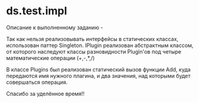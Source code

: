 # ds.test.impl
Описание к выполненному заданию - 

Так как нельзя реализовывать интерфейсы в статических классах, использован паттер Singleton.
IPlugin реализован абстрактным классом, от которого наследуют классы разновидности Plugin'ов под четыре математические операции (+,-,*,/)

В классе Plugins был реализован статический вызов функции Add, куда передаются имя нужного плагина, и два значения, над которыми будет совершаться операция.

Спасибо за уделённое время!!


